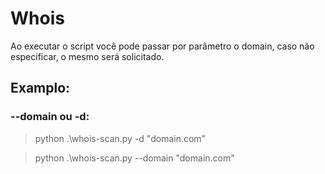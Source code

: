 # Whois

Ao executar o script você pode passar por parâmetro o domain, caso não especificar, o mesmo será solicitado. 

## Examplo:

### --domain ou -d:

> python .\whois-scan.py -d "domain.com"

> python .\whois-scan.py --domain "domain.com"
